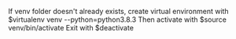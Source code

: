 If venv folder doesn't already exists, create virtual environment with
$virtualenv venv --python=python3.8.3
Then activate with 
$source venv/bin/activate
Exit with
\$deactivate
